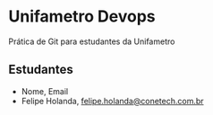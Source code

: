 # Unifametro Devops

Prática de Git para estudantes da Unifametro

## Estudantes
- Nome, Email
- Felipe Holanda, felipe.holanda@conetech.com.br
